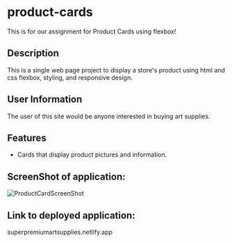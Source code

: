 # product-cards
This is for our assignment for Product Cards using flexbox!
## Description 
This is a single web page project to display a store's product using html and css flexbox, styling, and responsive design. 
## User Information
The user of this site would be anyone interested in buying art supplies. 
## Features
- Cards that display product pictures and information. 
## ScreenShot of application: 
![ProductCardScreenShot](https://user-images.githubusercontent.com/78558344/127382758-e1a3e50f-384d-466a-a09b-eee403dc85c7.png)
## Link to deployed application: 
superpremiumartsupplies.netlify.app
 

